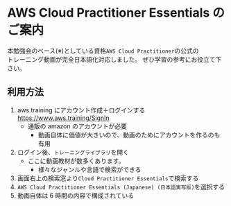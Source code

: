 # AWS Cloud Practitioner Essentials のご案内

本勉強会のベース(※)としている資格`AWS Cloud Practitioner`の公式の  
トレーニング動画が完全日本語化対応しました。
ぜひ学習の参考にお役立て下さい。

## 利用方法

1. aws.training にアカウント作成＋ログインする https://www.aws.training/SignIn
    - 通販の amazon のアカウントが必要
        - 動画自体に価値が大きいので、動画のためにアカウントを作るのも有用
2. ログイン後、`トレーニングライブラリ`を開く
    - ここに動画教材が数多くあります。
        - 様々なジャンルや言語で検索ができる
3. 画面右上の検索窓より`Cloud Practitioner Essentials`で検索する
4. `AWS Cloud Practitioner Essentials (Japanese) (日本語実写版)`を選択する
5. 動画自体は 6 時間の内容で構成されている

